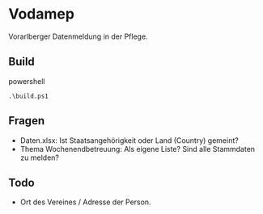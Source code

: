# Vodamep

Vorarlberger Datenmeldung in der Pflege.


## Build

powershell
```
.\build.ps1
```

## Fragen


- Daten.xlsx: Ist Staatsangehörigkeit oder Land (Country) gemeint?
- Thema Wochenendbetreuung: Als eigene Liste? Sind alle Stammdaten zu melden?

## Todo

- Ort des Vereines / Adresse der Person.

